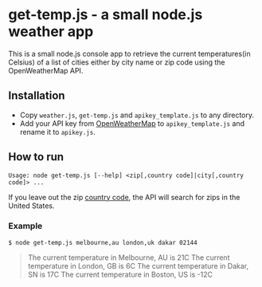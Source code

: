 # get-temp.js - a small node.js weather app

This is a small node.js console app to retrieve the current temperatures(in Celsius) of a list of cities either by city name or zip code using the OpenWeatherMap API.

## Installation

* Copy `weather.js`, `get-temp.js` and `apikey_template.js` to any directory.
* Add your API key from [OpenWeatherMap](https://openweathermap.org/) to `apikey_template.js` and rename it to `apikey.js`.

## How to run

`Usage: node get-temp.js [--help] <zip[,country code]|city[,country code]> ...`

If you leave out the zip [country code](https://en.wikipedia.org/wiki/List_of_ISO_3166_country_codes), the API will search for zips in the United States.

### Example

```shell
$ node get-temp.js melbourne,au london,uk dakar 02144
```
>The current temperature in Melbourne, AU is 21C
>The current temperature in London, GB is 6C
>The current temperature in Dakar, SN is 17C
>The current temperature in Boston, US is -12C